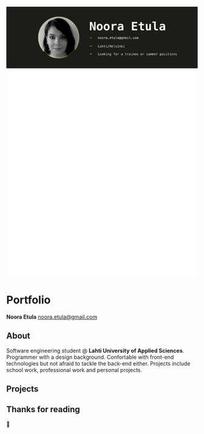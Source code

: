 ![Header image](/images/githeader.png "Porfolio header picture")

# Portfolio

**Noora Etula**
<noora.etula@gmail.com>

## About

Software engineering student @ **Lahti University of Applied Sciences**. Programmer with a design background. Confortable with front-end technologies but not afraid to tackle the back-end either. Projects include school work, professional work and personal projects.


## Projects


## Thanks for reading
:closed_book: